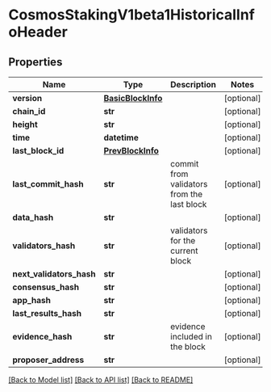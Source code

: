 # CosmosStakingV1beta1HistoricalInfoHeader

## Properties
Name | Type | Description | Notes
------------ | ------------- | ------------- | -------------
**version** | [**BasicBlockInfo**](BasicBlockInfo.md) |  | [optional] 
**chain_id** | **str** |  | [optional] 
**height** | **str** |  | [optional] 
**time** | **datetime** |  | [optional] 
**last_block_id** | [**PrevBlockInfo**](PrevBlockInfo.md) |  | [optional] 
**last_commit_hash** | **str** | commit from validators from the last block | [optional] 
**data_hash** | **str** |  | [optional] 
**validators_hash** | **str** | validators for the current block | [optional] 
**next_validators_hash** | **str** |  | [optional] 
**consensus_hash** | **str** |  | [optional] 
**app_hash** | **str** |  | [optional] 
**last_results_hash** | **str** |  | [optional] 
**evidence_hash** | **str** | evidence included in the block | [optional] 
**proposer_address** | **str** |  | [optional] 

[[Back to Model list]](../README.md#documentation-for-models) [[Back to API list]](../README.md#documentation-for-api-endpoints) [[Back to README]](../README.md)

